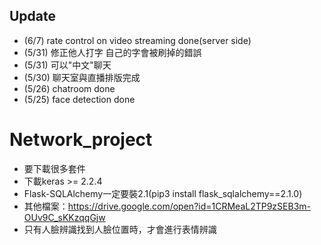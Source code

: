 ## Update<br>
- (6/7)  rate control on video streaming done(server side)<br>
- (5/31) 修正他人打字 自己的字會被刷掉的錯誤<br>
- (5/31) 可以"中文"聊天<br>
- (5/30) 聊天室與直播排版完成<br>
- (5/26) chatroom done<br>
- (5/25) face detection done<br>

# Network_project<br>
- 要下載很多套件<br>
- 下載keras >= 2.2.4<br>
- Flask-SQLAlchemy一定要裝2.1(pip3 install flask_sqlalchemy==2.1.0)<br>
- 其他檔案：https://drive.google.com/open?id=1CRMeaL2TP9zSEB3m-OUv9C_sKKzqqGjw <br>
- 只有人臉辨識找到人臉位置時，才會進行表情辨識<br>
